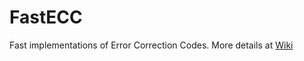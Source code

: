 # FastECC
Fast implementations of Error Correction Codes. More details at [Wiki](https://github.com/Bulat-Ziganshin/FastECC/wiki)
